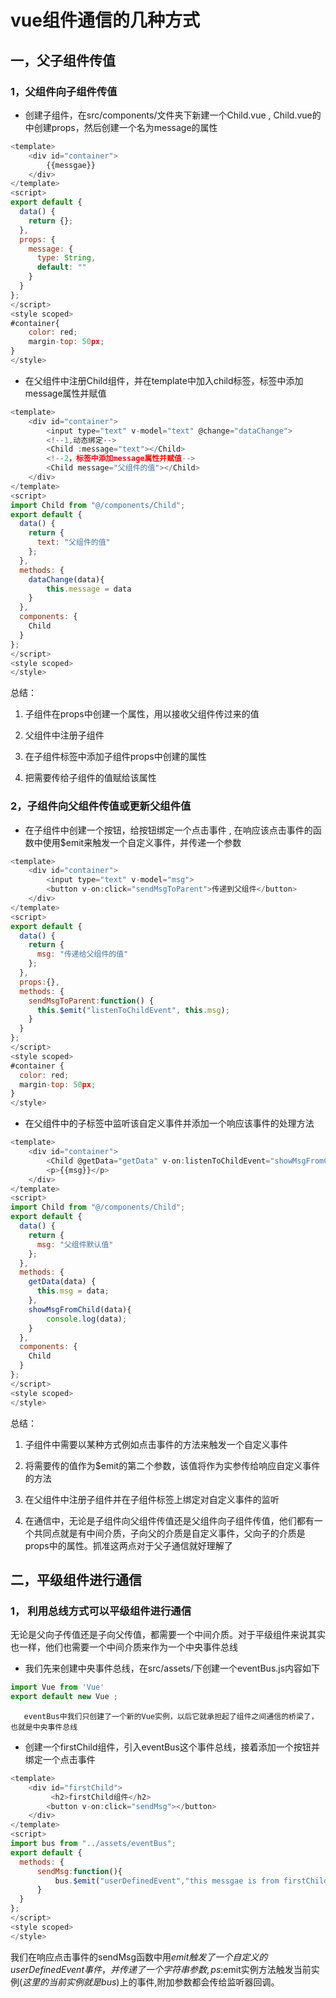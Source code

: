 # vue组件通信的几种方式

## 一，父子组件传值

### 1，父组件向子组件传值

* 创建子组件，在src/components/文件夹下新建一个Child.vue , Child.vue的中创建props，然后创建一个名为message的属性

```js
<template>
    <div id="container">
        {{messgae}}
    </div>
</template>
<script>
export default {
  data() {
    return {};
  },
  props: {
    message: {
      type: String,
      default: ""
    }
  }
};
</script>
<style scoped>
#container{
    color: red;
    margin-top: 50px;
}
</style>
```

* 在父组件中注册Child组件，并在template中加入child标签，标签中添加message属性并赋值

```js
<template>
    <div id="container">
        <input type="text" v-model="text" @change="dataChange">
        <!--1,动态绑定-->
        <Child :message="text"></Child>
        <!--2，标签中添加message属性并赋值-->
        <Child message="父组件的值"></Child>
    </div>
</template>
<script>
import Child from "@/components/Child";
export default {
  data() {
    return {
      text: "父组件的值"
    };
  },
  methods: {
    dataChange(data){
        this.message = data
    }
  },
  components: {
    Child
  }
};
</script>
<style scoped>
</style>
```

总结：

1. 子组件在props中创建一个属性，用以接收父组件传过来的值

2. 父组件中注册子组件

3. 在子组件标签中添加子组件props中创建的属性

4. 把需要传给子组件的值赋给该属性

### 2，子组件向父组件传值或更新父组件值

* 在子组件中创建一个按钮，给按钮绑定一个点击事件 , 在响应该点击事件的函数中使用$emit来触发一个自定义事件，并传递一个参数

```js
<template>
    <div id="container">
        <input type="text" v-model="msg">
        <button v-on:click="sendMsgToParent">传递到父组件</button>
    </div>
</template>
<script>
export default {
  data() {
    return {
      msg: "传递给父组件的值"
    };
  },
  props:{},
  methods: {
    sendMsgToParent:function() {
      this.$emit("listenToChildEvent", this.msg);
    }
  }
};
</script>
<style scoped>
#container {
  color: red;
  margin-top: 50px;
}
</style>
```

* 在父组件中的子标签中监听该自定义事件并添加一个响应该事件的处理方法

```js
<template>
    <div id="container">
        <Child @getData="getData" v-on:listenToChildEvent="showMsgFromChild"></Child>
        <p>{{msg}}</p>
    </div>
</template>
<script>
import Child from "@/components/Child";
export default {
  data() {
    return {
      msg: "父组件默认值"
    };
  },
  methods: {
    getData(data) {
      this.msg = data;
    },
    showMsgFromChild(data){
        console.log(data);
    }
  },
  components: {
    Child
  }
};
</script>
<style scoped>
</style>
```

总结：

1. 子组件中需要以某种方式例如点击事件的方法来触发一个自定义事件

2. 将需要传的值作为$emit的第二个参数，该值将作为实参传给响应自定义事件的方法

3. 在父组件中注册子组件并在子组件标签上绑定对自定义事件的监听

4. 在通信中，无论是子组件向父组件传值还是父组件向子组件传值，他们都有一个共同点就是有中间介质，子向父的介质是自定义事件，父向子的介质是props中的属性。抓准这两点对于父子通信就好理解了

## 二，平级组件进行通信

### 1， 利用总线方式可以平级组件进行通信

无论是父向子传值还是子向父传值，都需要一个中间介质。对于平级组件来说其实也一样，他们也需要一个中间介质来作为一个中央事件总线

* 我们先来创建中央事件总线，在src/assets/下创建一个eventBus.js内容如下

```js
import Vue from 'Vue'
export default new Vue ;
```

       eventBus中我们只创建了一个新的Vue实例，以后它就承担起了组件之间通信的桥梁了，也就是中央事件总线

* 创建一个firstChild组件，引入eventBus这个事件总线，接着添加一个按钮并绑定一个点击事件

```js
<template>
    <div id="firstChild">
         <h2>firstChild组件</h2>
        <button v-on:click="sendMsg"></button>
    </div>
</template>
<script>
import bus from "../assets/eventBus";
export default {
  methods: {
      sendMsg:function(){
          bus.$emit("userDefinedEvent","this messgae is from firstChild");
      }
  }
};
</script>
<style scoped>
</style>
```

  我们在响应点击事件的sendMsg函数中用$emit触发了一个自定义的userDefinedEvent事件，并传递了一个字符串参数,ps:$emit实例方法触发当前实例\(_这里的当前实例就是bus_\)上的事件,附加参数都会传给监听器回调。





